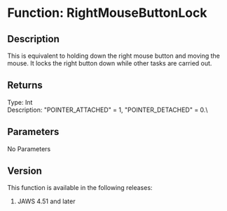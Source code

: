# Function: RightMouseButtonLock

## Description

This is equivalent to holding down the right mouse button and moving the
mouse. It locks the right button down while other tasks are carried out.

## Returns

Type: Int\
Description: \"POINTER_ATTACHED\" = 1, \"POINTER_DETACHED\" = 0.\

## Parameters

No Parameters

## Version

This function is available in the following releases:

1.  JAWS 4.51 and later
